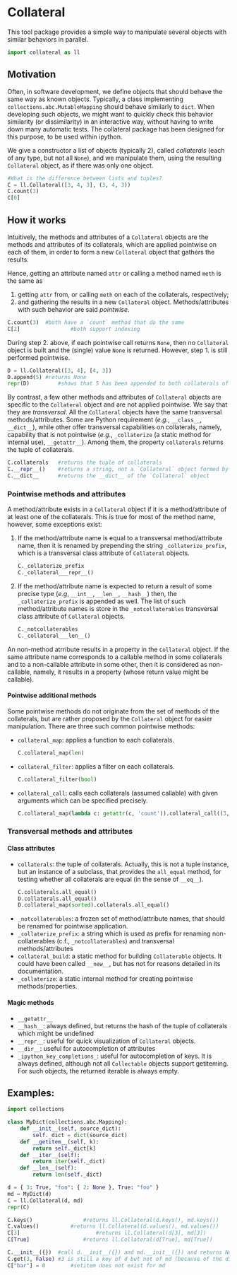 # Collateral
This tool package provides a simple way to manipulate several objects with similar behaviors in parallel.
```python
import collateral as ll
```

## Motivation
Often, in software development, we define objects that should behave the same way as known objects.
Typically, a class implementing `collections.abc.MutableMapping` should behave similarly to `dict`.
When developing such objects, we might want to quickly check this behavior similarity (or dissimilarity)
in an interactive way, without having to write down many automatic tests.
The collateral package has been designed for this purpose, to be used within ipython.

We give a constructor a list of objects (typically 2), called _collaterals_
(each of any type, but not all `None`),
and we manipulate them, using the resulting `Collateral` object,
as if there was only one object.
```python
#What is the difference between lists and tuples?
C = ll.Collateral([3, 4, 3], (3, 4, 3))
C.count(3)
C[0]
```

## How it works
Intuitively, the methods and attributes of a `Collateral` objects
are the methods and attributes of its collaterals,
which are applied pointwise on each of them,
in order to form a new `Collateral` object that gathers the results.
<!---
(If the method is a _procedure_ that do not return any value, or more precisely returns `None`,
then all collaterals of the newly built `Collateral` object would be `None`,
whence the resulting `Collateral` object is replaced by `None`.)
--->
Hence, getting an attribute named `attr` or calling a method named `meth` is the same as
1.	getting `attr` from, or calling `meth` on each of the collaterals, respectively;
2.	and gathering the results in a new `Collateral` object.
Methods/attributes with such behavior are said _pointwise_.
```python
C.count(3)	#both have a `count` method that do the same
C[2]				#both support indexing
```
During step 2. above, if each pointwise call returns `None`,
then no `Collateral` object is built
and the (single) value `None` is returned.
However, step 1. is still performed pointwise.
```python
D = ll.Collateral([3, 4], [4, 3])
D.append(5)	#returns None
repr(D)			#shows that 5 has been appended to both collaterals of D
```

By contrast, a few other methods and attributes of `Collateral` objects
are specific to the `Collateral` object and are not applied pointwise.
We say that they are _transversal_.
All the `Collateral` objects have the same transversal methods/attributes.
Some are Python requirement (_e.g._, `__class__`, `__dict__`),
while other offer transversal capabilities on collaterals,
namely, capability that is not pointwise (_e.g._, `_collaterize` (a static method for internal use), `__getattr__`).
Among them, the property `collaterals` returns the tuple of collaterals.
```python
C.collaterals	#returns the tuple of collaterals
C.__repr__()	#returns a string, not a `Collateral` object formed by the pointwise representations of collaterals
C.__dict__		#returns the __dict__ of the `Collateral` object
```

### Pointwise methods and attributes
A method/attribute exists in a `Collateral` object
if it is a method/attribute of at least one of the collaterals.
This is true for most of the method name,
however, some exceptions exist:
1.	If the method/attribute name is equal to a transversal method/attribute name,
	then it is renamed by prepending the string `_collaterize_prefix`,
	which is a transversal class attribute of `Collateral` objects.
	```python
	C._collaterize_prefix
	C._collateral___repr__()
	```
2.	If the method/attribute name is expected to return a result of some precise type
	(_e.g_, `__int__`, `__len__`, `__hash__`)
	then, the `_collaterize_prefix` is appended as well.
	The list of such method/attribute names is store in the `_notcollaterables`
	transversal class attribute of `Collateral` objects.
	```python
	C._notcollaterables
	C._collateral___len__()
	```

An non-method atrribute results in a property in the `Collateral` object.
If the same attribute name corresponds to a callable method in some collaterals
and to a non-callable attribute in some other,
then it is considered as non-callable, namely, it results in a property
(whose return value might be callable).

####	Pointwise additional methods
Some pointwise methods do not originate from the set of methods of the collaterals,
but are rather proposed by the `Collateral` object for easier manipulation.
There are three such common pointwise methods:
+	`collateral_map`: applies a function to each collaterals.
	```python
	C.collateral_map(len)
	```
+	`collateral_filter`: applies a filter on each collaterals.
	```python
	C.collateral_filter(bool)
	```
+	`collateral_call`: calls each collaterals (assumed callable) with given arguments which can be specified precisely.
	```python
	C.collateral_map(lambda c: getattr(c, 'count')).collateral_call((3, 4))
	```

### Transversal methods and attributes

####	Class attributes
+	`collaterals`: the tuple of collaterals.
	Actually, this is not a tuple instance,
	but an instance of a subclass, that provides the `all_equal` method,
	for testing whether all collaterals are equal (in the sense of `__eq__`).
	```python
	C.collaterals.all_equal()
	D.collaterals.all_equal()
	D.collateral_map(sorted).collaterals.all_equal()
	```
+	`_notcollaterables`: a frozen set of method/attribute names, that should be renamed for pointwise application.
+	`_collaterize_prefix`: a string which is used as prefix for renaming non-collaterables
	(c.f., `_notcollaterables`) and transversal methods/attributes
+	`collateral_build`: a static method for building `Collaterable` objects.
	It could have been called `__new__`, but has not for reasons detailed in its documentation.
+	`_collaterize`: a static internal method for creating pointwise methods/properties.

####	Magic methods
+	`__getattr__`
+	`__hash__`: always defined, but returns the hash of the tuple of collaterals which might be undefined
+	`__repr__`: useful for quick visualization of `Collateral` objects.
+	`__dir__`: useful for autocompletion of attributes
+	`_ipython_key_completions_`: useful for autocompletion of keys.
	It is always defined, although not all `Collectable` objects support getiteming.
	For such objects, the returned iterable is always empty.


## Examples:
```python
import collections

class MyDict(collections.abc.Mapping):
	def __init__(self, source_dict):
		self._dict = dict(source_dict)
	def __getitem__(self, k):
		return self._dict[k]
	def __iter__(self):
		return iter(self._dict)
	def __len__(self):
		return len(self._dict)

d = { 3: True, "foo": { 2: None }, True: "foo" }
md = MyDict(d)
C = ll.Collateral(d, md)
repr(C)

C.keys()				#returns ll.Collateral(d.keys(), md.keys())
C.values()			#returns ll.Collateral(d.values(), md.values())
C[3]						#returns ll.Collateral(d[3], md[3])
C[True]					#returns ll.Collateral(d[True], md[True])

C.__init__({})	#call d.__init__({}) and md.__init__({}) and returns None
C.get(3, False)	#3 is still a key of d but not of md (because of the divergence of __init__)
C["bar"] = 0		#setitem does not exist for md
```
